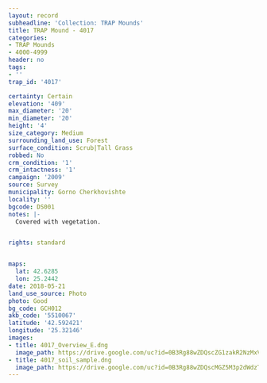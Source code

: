 ```yaml
---
layout: record
subheadline: 'Collection: TRAP Mounds'
title: TRAP Mound - 4017
categories:
- TRAP Mounds
- 4000-4999
header: no
tags:
- ''
trap_id: '4017'

certainty: Certain
elevation: '409'
max_diameter: '20'
min_diameter: '20'
height: '4'
size_category: Medium
surrounding_land_use: Forest
surface_condition: Scrub|Tall Grass
robbed: No
crm_condition: '1'
crm_intactness: '1'
campaign: '2009'
source: Survey
municipality: Gorno Cherkhovishte
locality: ''
bgcode: DS001
notes: |-
  Covered with vegetation.


rights: standard


maps:
  lat: 42.6285
  lon: 25.2442
date: 2018-05-21
land_use_source: Photo
photo: Good
bg_code: GCH012
akb_code: '5510067'
latitude: '42.592421'
longitude: '25.32146'
images:
- title: 4017_Overview_E.dng
  image_path: https://drive.google.com/uc?id=0B3Rg88wZDQscZG1zakR2NzMxVGs
- title: 4017_soil_sample.dng
  image_path: https://drive.google.com/uc?id=0B3Rg88wZDQscMGZ5M3p2dWdzT2M
---
```

